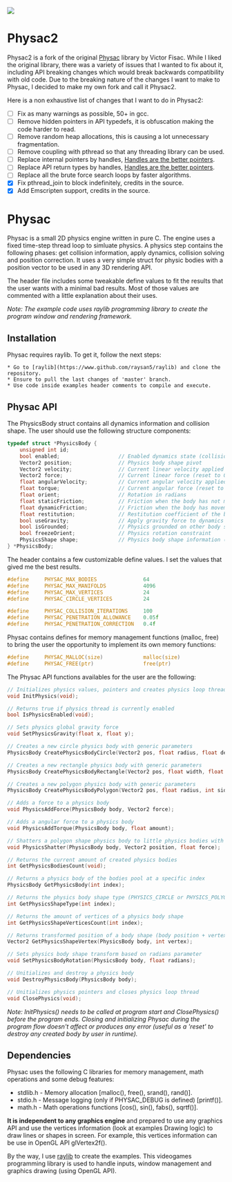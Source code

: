 <img src="https://github.com/victorfisac/Physac/blob/master/icon/physac_256x256.png">

# Physac2

Physac2 is a fork of the original [Physac](https://github.com/victorfisac/Physac) library by Victor Fisac.
While I liked the original library, there was a variety of issues that I wanted to fix about it,
including API breaking changes which would break backwards compatibility with old code.
Due to the breaking nature of the changes I want to make to Physac, I decided to make my own fork and call it Physac2.

Here is a non exhaustive list of changes that I want to do in Physac2:
- [ ] Fix as many warnings as possible, 50+ in gcc.
- [ ] Remove hidden pointers in API typedefs, it is obfuscation making the code harder to read.
- [ ] Remove random heap allocations, this is causing a lot unnecessary fragmentation.
- [ ] Remove coupling with pthread so that any threading library can be used.
- [ ] Replace internal pointers by handles, [Handles are the better pointers](https://floooh.github.io/2018/06/17/handles-vs-pointers.html).
- [ ] Replace API return types by handles, [Handles are the better pointers](https://floooh.github.io/2018/06/17/handles-vs-pointers.html).
- [ ] Replace all the brute force search loops by faster algorithms.
- [x] Fix pthread_join to block indefinitely, credits in the source.
- [x] Add Emscripten support, credits in the source.

# Physac

Physac is a small 2D physics engine written in pure C. The engine uses a fixed time-step thread loop to simluate physics.
A physics step contains the following phases: get collision information, apply dynamics, collision solving and position correction. It uses a very simple struct for physic bodies with a position vector to be used in any 3D rendering API.

The header file includes some tweakable define values to fit the results that the user wants with a minimal bad results. Most of those values are commented with a little explanation about their uses.

_Note: The example code uses raylib programming library to create the program window and rendering framework._

Installation
-----

Physac requires raylib. To get it, follow the next steps:

    * Go to [raylib](https://www.github.com/raysan5/raylib) and clone the repository.
    * Ensure to pull the last changes of 'master' branch.
    * Use code inside examples header comments to compile and execute.

Physac API
-----

The PhysicsBody struct contains all dynamics information and collision shape. The user should use the following structure components:
```c
typedef struct *PhysicsBody {
    unsigned int id;
    bool enabled;                   // Enabled dynamics state (collisions are calculated anyway)
    Vector2 position;               // Physics body shape pivot
    Vector2 velocity;               // Current linear velocity applied to position
    Vector2 force;                  // Current linear force (reset to 0 every step)
    float angularVelocity;          // Current angular velocity applied to orient
    float torque;                   // Current angular force (reset to 0 every step)
    float orient;                   // Rotation in radians
    float staticFriction;           // Friction when the body has not movement (0 to 1)
    float dynamicFriction;          // Friction when the body has movement (0 to 1)
    float restitution;              // Restitution coefficient of the body (0 to 1)
    bool useGravity;                // Apply gravity force to dynamics
    bool isGrounded;                // Physics grounded on other body state
    bool freezeOrient;              // Physics rotation constraint
    PhysicsShape shape;             // Physics body shape information (type, radius, vertices, normals)
} *PhysicsBody;
```
The header contains a few customizable define values. I set the values that gived me the best results.

```c
#define     PHYSAC_MAX_BODIES               64
#define     PHYSAC_MAX_MANIFOLDS            4096
#define     PHYSAC_MAX_VERTICES             24
#define     PHYSAC_CIRCLE_VERTICES          24

#define     PHYSAC_COLLISION_ITERATIONS     100
#define     PHYSAC_PENETRATION_ALLOWANCE    0.05f
#define     PHYSAC_PENETRATION_CORRECTION   0.4f
```

Physac contains defines for memory management functions (malloc, free) to bring the user the opportunity to implement its own memory functions:

```c
#define     PHYSAC_MALLOC(size)             malloc(size)
#define     PHYSAC_FREE(ptr)                free(ptr)
```

The Physac API functions availables for the user are the following:

```c
// Initializes physics values, pointers and creates physics loop thread
void InitPhysics(void);

// Returns true if physics thread is currently enabled
bool IsPhysicsEnabled(void);

// Sets physics global gravity force
void SetPhysicsGravity(float x, float y);

// Creates a new circle physics body with generic parameters
PhysicsBody CreatePhysicsBodyCircle(Vector2 pos, float radius, float density);

// Creates a new rectangle physics body with generic parameters
PhysicsBody CreatePhysicsBodyRectangle(Vector2 pos, float width, float height, float density);

// Creates a new polygon physics body with generic parameters
PhysicsBody CreatePhysicsBodyPolygon(Vector2 pos, float radius, int sides, float density);

// Adds a force to a physics body
void PhysicsAddForce(PhysicsBody body, Vector2 force);

// Adds a angular force to a physics body
void PhysicsAddTorque(PhysicsBody body, float amount);

// Shatters a polygon shape physics body to little physics bodies with explosion force
void PhysicsShatter(PhysicsBody body, Vector2 position, float force);

// Returns the current amount of created physics bodies
int GetPhysicsBodiesCount(void);

// Returns a physics body of the bodies pool at a specific index
PhysicsBody GetPhysicsBody(int index);

// Returns the physics body shape type (PHYSICS_CIRCLE or PHYSICS_POLYGON)
int GetPhysicsShapeType(int index);

// Returns the amount of vertices of a physics body shape
int GetPhysicsShapeVerticesCount(int index);

// Returns transformed position of a body shape (body position + vertex transformed position)
Vector2 GetPhysicsShapeVertex(PhysicsBody body, int vertex);

// Sets physics body shape transform based on radians parameter
void SetPhysicsBodyRotation(PhysicsBody body, float radians);

// Unitializes and destroy a physics body
void DestroyPhysicsBody(PhysicsBody body);

// Unitializes physics pointers and closes physics loop thread
void ClosePhysics(void);
```
_Note: InitPhysics() needs to be called at program start and ClosePhysics() before the program ends. Closing and initializing Physac during the program flow doesn't affect or produces any error (useful as a 'reset' to destroy any created body by user in runtime)._

Dependencies
-----

Physac uses the following C libraries for memory management, math operations and some debug features:

   *  stdlib.h - Memory allocation [malloc(), free(), srand(), rand()].
   *  stdio.h  - Message logging (only if PHYSAC_DEBUG is defined) [printf()].
   *  math.h   - Math operations functions [cos(), sin(), fabs(), sqrtf()].

**It is independent to any graphics engine** and prepared to use any graphics API and use the vertices information (look at examples Drawing logic) to draw lines or shapes in screen. For example, this vertices information can be use in OpenGL API glVertex2f().

By the way, I use [raylib](http://www.raylib.com) to create the examples. This videogames programming library is used to handle inputs, window management and graphics drawing (using OpenGL API).
